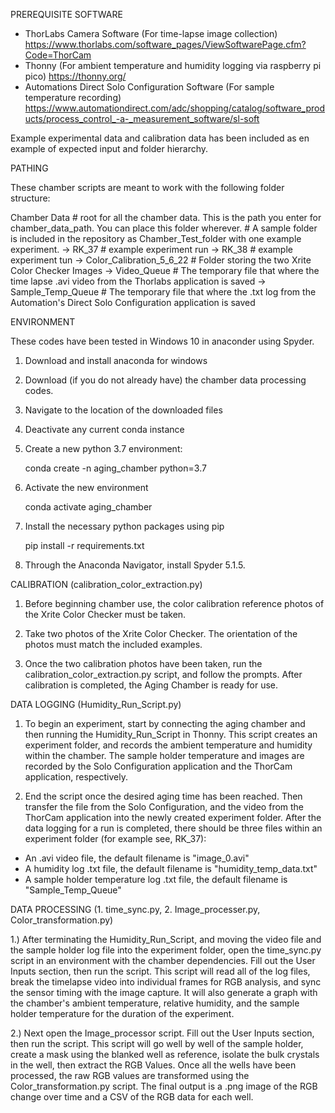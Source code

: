 
PREREQUISITE SOFTWARE
- ThorLabs Camera Software (For time-lapse image collection)
	https://www.thorlabs.com/software_pages/ViewSoftwarePage.cfm?Code=ThorCam
- Thonny (For ambient temperature and humidity logging via raspberry pi pico)
	https://thonny.org/
- Automations Direct Solo Configuration Software (For sample temperature recording)
	https://www.automationdirect.com/adc/shopping/catalog/software_products/process_control_-a-_measurement_software/sl-soft

Example experimental data and calibration data has been included as en example of expected input and folder hierarchy.


PATHING

These chamber scripts are meant to work with the following folder structure:

Chamber Data # root for all the chamber data. This is the path you enter for chamber_data_path. You can place this folder wherever. 
             # A sample folder is included in the repository as Chamber_Test_folder with one example experiment.
-> RK_37 # example experiment run
-> RK_38 # example experiment tun
-> Color_Calibration_5_6_22 # Folder storing the two Xrite Color Checker Images
-> Video_Queue # The temporary file that where the time lapse .avi video from the Thorlabs application is saved
-> Sample_Temp_Queue # The temporary file that where the .txt log from the Automation's Direct Solo Configuration application is saved

ENVIRONMENT

These codes have been tested in Windows 10 in anaconder using Spyder.

1) Download and install anaconda for windows

2) Download (if you do not already have) the chamber data processing codes.

3) Navigate to the location of the downloaded files

4) Deactivate any current conda instance

5) Create a new python 3.7 environment:

	conda create -n aging_chamber python=3.7

6) Activate the new environment

	conda activate aging_chamber

7) Install the necessary python packages using pip

	pip install -r requirements.txt

8) Through the Anaconda Navigator, install Spyder 5.1.5.

CALIBRATION (calibration_color_extraction.py)

1) Before beginning chamber use, the color calibration reference photos of the Xrite Color Checker must be taken.

2) Take two photos of the Xrite Color Checker. The orientation of the photos must match the included examples.

3) Once the two calibration photos have been taken, run the calibration_color_extraction.py script, and follow the prompts.
After calibration is completed, the Aging Chamber is ready for use.

DATA LOGGING (Humidity_Run_Script.py)

1) To begin an experiment, start by connecting the aging chamber and then running the Humidity_Run_Script in Thonny. This
script creates an experiment folder, and records the ambient temperature and humidity within the chamber. The sample holder
temperature and images are recorded by the Solo Configuration application and the ThorCam application, respectively. 

2) End the script once the desired aging time has been reached. Then transfer the file from the Solo Configuration, and the video
from the ThorCam application into the newly created experiment folder. After the data logging for a run is completed, there should
be three files within an experiment folder (for example see, RK_37): 
- An .avi video file, the default filename is "image_0.avi"
- A humidity log .txt file, the default filename is "humidity_temp_data.txt"
- A sample holder temperature log .txt file, the default filename is "Sample_Temp_Queue"

DATA PROCESSING (1. time_sync.py, 2. Image_processer.py, Color_transformation.py)

1.) After terminating the Humidity_Run_Script, and moving the video file and the sample holder log file into the experiment folder, open the 
time_sync.py script in an environment with the chamber dependencies. Fill out the User Inputs section, then run the script. This script will 
read all of the log files, break the timelapse video into individual frames for RGB analysis, and sync the sensor timing with the 
image capture. It will also generate a graph with the chamber's ambient temperature, relative humidity, and the sample holder temperature
for the duration of the experiment.

2.) Next open the Image_processor script. Fill out the User Inputs section, then run the script. This script will go well by well of the
sample holder, create a mask using the blanked well as reference, isolate the bulk crystals in the well, then extract the RGB Values.
Once all the wells have been processed, the raw RGB values are transformed using the Color_transformation.py script. The final output is
a .png image of the RGB change over time and a CSV of the RGB data for each well.